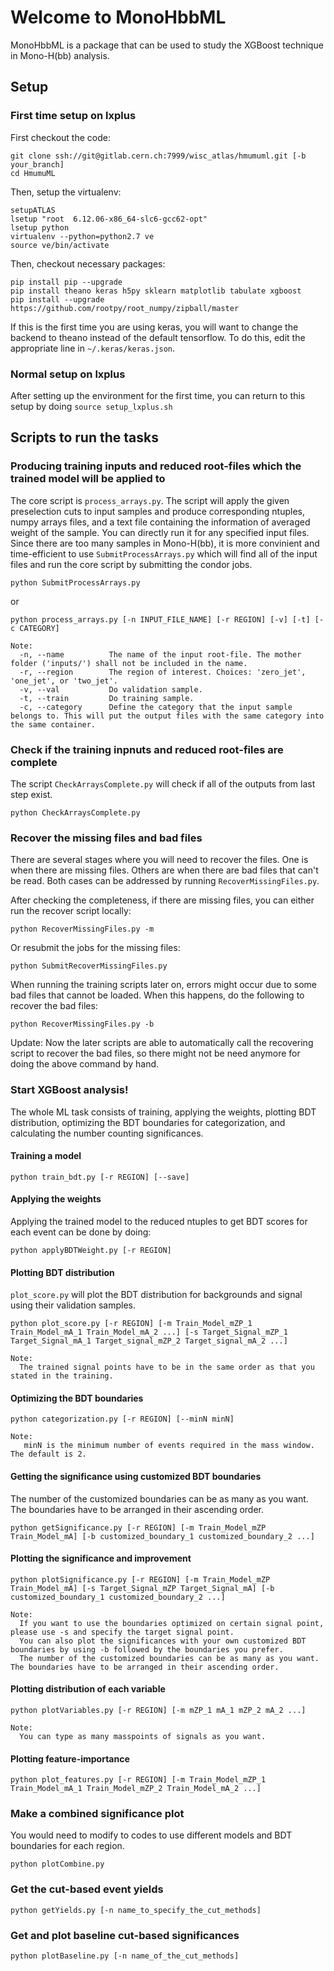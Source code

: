 # Welcome to MonoHbbML

MonoHbbML is a package that can be used to study the XGBoost technique in Mono-H(bb) analysis.

## Setup

### First time setup on lxplus

First checkout the code:

```
git clone ssh://git@gitlab.cern.ch:7999/wisc_atlas/hmumuml.git [-b your_branch]
cd HmumuML
```

Then, setup the virtualenv:

```
setupATLAS
lsetup "root  6.12.06-x86_64-slc6-gcc62-opt"
lsetup python
virtualenv --python=python2.7 ve
source ve/bin/activate
```

Then, checkout necessary packages:

```
pip install pip --upgrade
pip install theano keras h5py sklearn matplotlib tabulate xgboost
pip install --upgrade https://github.com/rootpy/root_numpy/zipball/master
```

If this is the first time you are using keras, you will want to change the backend to theano instead of the default tensorflow.
To do this, edit the appropriate line in `~/.keras/keras.json`.

### Normal setup on lxplus

After setting up the environment for the first time, you can return to this setup by doing `source setup_lxplus.sh`

## Scripts to run the tasks

### Producing training inputs and reduced root-files which the trained model will be applied to

The core script is `process_arrays.py`. The script will apply the given preselection cuts to input samples and produce corresponding ntuples, numpy arrays files, and a text file containing the information of averaged weight of the sample. You can directly run it for any specified input files. Since there are too many samples in Mono-H(bb), it is more convinient and time-efficient to use `SubmitProcessArrays.py` which will find all of the input files and run the core script by submitting the condor jobs.


```
python SubmitProcessArrays.py
```
or
```
python process_arrays.py [-n INPUT_FILE_NAME] [-r REGION] [-v] [-t] [-c CATEGORY]

Note:
  -n, --name          The name of the input root-file. The mother folder ('inputs/') shall not be included in the name. 
  -r, --region        The region of interest. Choices: 'zero_jet', 'one_jet', or 'two_jet'.
  -v, --val           Do validation sample.
  -t, --train         Do training sample.
  -c, --category      Define the category that the input sample belongs to. This will put the output files with the same category into the same container.
```

### Check if the training inpnuts and reduced root-files are complete

The script `CheckArraysComplete.py` will check if all of the outputs from last step exist.

```
python CheckArraysComplete.py
``` 

### Recover the missing files and bad files

There are several stages where you will need to recover the files. One is when there are missing files. Others are when there are bad files that can't be read. Both cases can be addressed by running `RecoverMissingFiles.py`.

After checking the completeness, if there are missing files, you can either run the recover script locally:

```
python RecoverMissingFiles.py -m
```

Or resubmit the jobs for the missing files:

```
python SubmitRecoverMissingFiles.py
```

When running the training scripts later on, errors might occur due to some bad files that cannot be loaded. When this happens, do the following to recover the bad files:

```
python RecoverMissingFiles.py -b
```
Update: Now the later scripts are able to automatically call the recovering script to recover the bad files, so there might not be need anymore for doing the above command by hand.

### Start XGBoost analysis!

The whole ML task consists of training, applying the weights, plotting BDT distribution, optimizing the BDT boundaries for categorization, and calculating the number counting significances.

#### Training a model

```
python train_bdt.py [-r REGION] [--save]
```
#### Applying the weights

Applying the trained model to the reduced ntuples to get BDT scores for each event can be done by doing:
```
python applyBDTWeight.py [-r REGION]
```
#### Plotting BDT distribution
`plot_score.py` will plot the BDT distribution for backgrounds and signal using their validation samples.
```
python plot_score.py [-r REGION] [-m Train_Model_mZP_1 Train_Model_mA_1 Train_Model_mA_2 ...] [-s Target_Signal_mZP_1 Target_Signal_mA_1 Target_signal_mZP_2 Target_signal_mA_2 ...]

Note:
  The trained signal points have to be in the same order as that you stated in the training.
```
#### Optimizing the BDT boundaries

```
python categorization.py [-r REGION] [--minN minN] 

Note:
   minN is the minimum number of events required in the mass window. The default is 2.
```
#### Getting the significance using customized BDT boundaries

The number of the customized boundaries can be as many as you want. The boundaries have to be arranged in their ascending order.
```
python getSignificance.py [-r REGION] [-m Train_Model_mZP Train_Model_mA] [-b customized_boundary_1 customized_boundary_2 ...]
```

#### Plotting the significance and improvement
```
python plotSignificance.py [-r REGION] [-m Train_Model_mZP Train_Model_mA] [-s Target_Signal_mZP Target_Signal_mA] [-b customized_boundary_1 customized_boundary_2 ...]

Note:
  If you want to use the boundaries optimized on certain signal point, please use -s and specify the target signal point. 
  You can also plot the significances with your own customized BDT boundaries by using -b followed by the boundaries you prefer. 
  The number of the customized boundaries can be as many as you want. The boundaries have to be arranged in their ascending order.
``` 
#### Plotting distribution of each variable
```
python plotVariables.py [-r REGION] [-m mZP_1 mA_1 mZP_2 mA_2 ...]

Note:
  You can type as many masspoints of signals as you want.
```
#### Plotting feature-importance
```
python plot_features.py [-r REGION] [-m Train_Model_mZP_1 Train_Model_mA_1 Train_Model_mZP_2 Train_Model_mA_2 ...]
```
### Make a combined significance plot

You would need to modify to codes to use different models and BDT boundaries for each region.
```
python plotCombine.py
```
### Get the cut-based event yields
```
python getYields.py [-n name_to_specify_the_cut_methods]
```

### Get and plot baseline cut-based significances
```
python plotBaseline.py [-n name_of_the_cut_methods]
```
